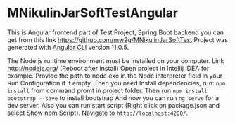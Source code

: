 # MNikulinJarSoftTestAngular

This is Angular frontend part of Test Project, Spring Boot backend you can get from this link https://github.com/mw2g/MNikulinJarSoftTest
Project was generated with [Angular CLI](https://github.com/angular/angular-cli) version 11.0.5.

The Node.js runtime environment must be installed on your computer. Link http://nodejs.org/ (Reboot after install)
Open project in Intellij IDEA for example.
Provide the path to node.exe in the Node interpreter field in your Run Configuration if it empty.
Then you need Install dependencies, run: `npm install` from command promt in project folder.
Then run `npm install bootstrap --save` to install bootstrap
And now you can run `ng serve` for a dev server. Also you can run start script (Right click on package.json and select Show npm Script).
Navigate to `http://localhost:4200/`.
